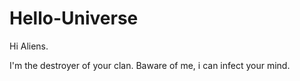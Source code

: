 # Hello-Universe

Hi Aliens.

I'm the destroyer of your clan. Baware of me, i can infect your mind.

